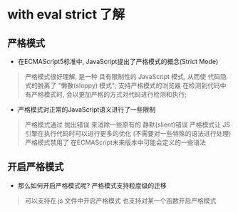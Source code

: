 # with eval strict 了解  

## 严格模式

- 在ECMAScript5标准中, JavaScript提出了严格模式的概念(Strict Mode) 

> 严格模式很好理解, 是一种 具有限制性的 JavaScript 模式, 从而使 代码隐式的脱离了 "懒散(sloppy) 模式";
> 支持严格模式的浏览器 在检测到代码中有严格模式时, 会以更加严格的方式对代码进行检测和执行;

- 严格模式对正常的JavaScript语义进行了一些限制

> 严格模式通过 抛出错误 来消除一些原有的 静默(slient)错误
> 严格模式让 JS引擎在执行代码时可以进行更多的优化 (不需要对一些特殊的语法进行处理)
> 严格模式禁用了 在ECMAScript未来版本中可能会定义的一些语法

## 开启严格模式

- 那么如何开启严格模式呢? 严格模式支持粒度级的迁移 

> 可以支持在 js 文件中开启严格模式
> 也支持对某一个函数开启严格模式